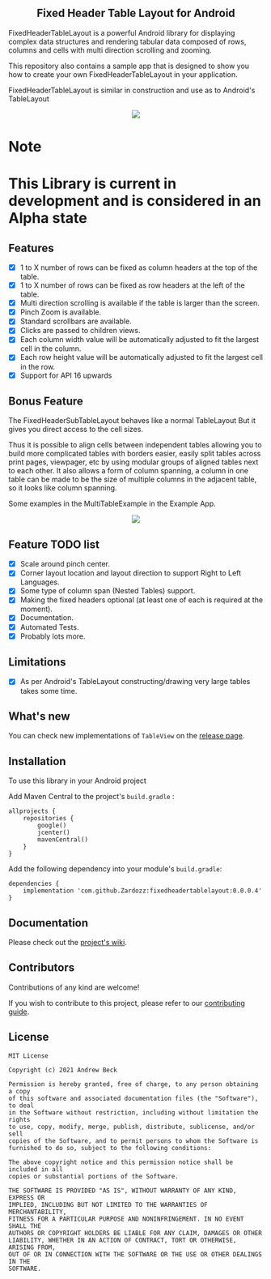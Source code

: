 <div align="center">
    <h2>Fixed Header Table Layout for Android</h2>
</div>

FixedHeaderTableLayout is a powerful Android library for displaying complex data structures and rendering tabular data composed of rows, columns and cells with multi direction scrolling and zooming.

This repository also contains a sample app that is designed to show you how to create your own FixedHeaderTableLayout in your application.

FixedHeaderTableLayout is similar in construction and use as to Android's TableLayout  

<p align="center">
      <img src="https://raw.githubusercontent.com/Zardozz/FixedHeaderTableLayout/master/art/FixedHeaderTableLayout.gif">
</p>

# Note
<h1>This Library is current in development and is considered in an Alpha state</h1>

## Features
  - [x] 1 to X number of rows can be fixed as column headers at the top of the table.
  - [x] 1 to X number of rows can be fixed as row headers at the left of the table.
  - [x] Multi direction scrolling is available if the table is larger than the screen.
  - [x] Pinch Zoom is available.
  - [x] Standard scrollbars are available.
  - [x] Clicks are passed to children views.
  - [x] Each column width value will be automatically adjusted to fit the largest cell in the column.
  - [x] Each row height value will be automatically adjusted to fit the largest cell in the row.
  - [x] Support for API 16 upwards

## Bonus Feature
The FixedHeaderSubTableLayout behaves like a normal TableLayout But it gives you direct access to the cell sizes.

Thus it is possible to align cells between independent tables allowing you to build more complicated tables with borders easier,
easily split tables across print pages, viewpager, etc by using modular groups of aligned tables next to each other.
It also allows a form of column spanning, a column in one table can be made to be the size of multiple columns
in the adjacent table, so it looks like column spanning.

Some examples in the MultiTableExample in the Example App.

<p align="center">
      <img src="https://raw.githubusercontent.com/Zardozz/FixedHeaderTableLayout/master/art/MultiTableExample.png">
</p>

## Feature TODO list
  - [x] Scale around pinch center.
  - [x] Corner layout location and layout direction to support Right to Left Languages.
  - [x] Some type of column span (Nested Tables) support.
  - [x] Making the fixed headers optional (at least one of each is required at the moment).
  - [x] Documentation.
  - [x] Automated Tests.
  - [x] Probably lots more.

## Limitations
  - [x] As per Android's TableLayout constructing/drawing very large tables takes some time.


## What's new

You can check new implementations of `TableView` on the [release page](https://github.com/Zardozz/FixedHeaderTableLayout/releases).

## Installation

To use this library in your Android project

Add Maven Central to the project's `build.gradle` :
```
allprojects {
    repositories {
        google()
        jcenter()
        mavenCentral()
    }
}
```

Add the following dependency into your module's `build.gradle`:
```
dependencies {
    implementation 'com.github.Zardozz:fixedheadertablelayout:0.0.0.4'
}
```

## Documentation

Please check out the [project's wiki](https://github.com/Zardozz/FixedHeaderTableLayout/wiki).

## Contributors

Contributions of any kind are welcome!

If you wish to contribute to this project, please refer to our [contributing guide](.github/CONTRIBUTING.md).

## License

```
MIT License

Copyright (c) 2021 Andrew Beck

Permission is hereby granted, free of charge, to any person obtaining a copy
of this software and associated documentation files (the "Software"), to deal
in the Software without restriction, including without limitation the rights
to use, copy, modify, merge, publish, distribute, sublicense, and/or sell
copies of the Software, and to permit persons to whom the Software is
furnished to do so, subject to the following conditions:

The above copyright notice and this permission notice shall be included in all
copies or substantial portions of the Software.

THE SOFTWARE IS PROVIDED "AS IS", WITHOUT WARRANTY OF ANY KIND, EXPRESS OR
IMPLIED, INCLUDING BUT NOT LIMITED TO THE WARRANTIES OF MERCHANTABILITY,
FITNESS FOR A PARTICULAR PURPOSE AND NONINFRINGEMENT. IN NO EVENT SHALL THE
AUTHORS OR COPYRIGHT HOLDERS BE LIABLE FOR ANY CLAIM, DAMAGES OR OTHER
LIABILITY, WHETHER IN AN ACTION OF CONTRACT, TORT OR OTHERWISE, ARISING FROM,
OUT OF OR IN CONNECTION WITH THE SOFTWARE OR THE USE OR OTHER DEALINGS IN THE
SOFTWARE.
```
